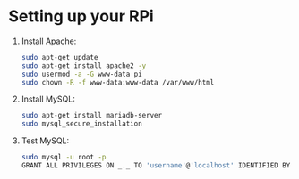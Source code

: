 # Setting up your RPi

1. Install Apache: <br/>

   ```bash
   sudo apt-get update
   sudo apt-get install apache2 -y
   sudo usermod -a -G www-data pi
   sudo chown -R -f www-data:www-data /var/www/html
   ```

2. Install MySQL: <br/>

   ```bash
   sudo apt-get install mariadb-server
   sudo mysql_secure_installation
   ```

3. Test MySQL: <br/>

   ```bash
   sudo mysql -u root -p
   GRANT ALL PRIVILEGES ON _._ TO 'username'@'localhost' IDENTIFIED BY 'password' WITH GRANT OPTION;
   ```
